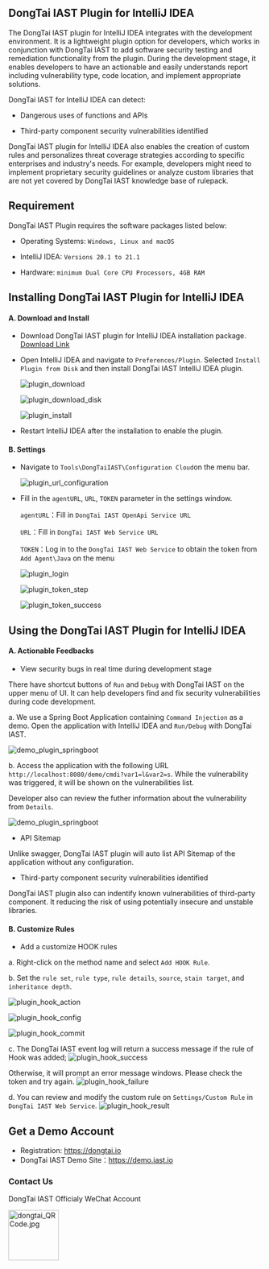 ##  DongTai IAST Plugin for IntelliJ IDEA

The DongTai IAST plugin for IntelliJ IDEA integrates with the development environment. It is a lightweight plugin option for developers, which works in conjunction with DongTai IAST to add software security testing and remediation functionality from the plugin. During the development stage, it enables developers to have an actionable and easily understands report including vulnerability type, code location, and implement appropriate solutions. 

DongTai IAST for IntelliJ IDEA can detect:

- Dangerous uses of functions and APIs

- Third-party component security vulnerabilities identified

DongTai IAST plugin for IntelliJ IDEA also enables the creation of custom rules and personalizes threat coverage strategies according to specific enterprises and industry's needs. For example, developers might need to implement proprietary security guidelines or analyze custom libraries that are not yet covered by DongTai IAST knowledge base of rulepack.

## Requirement

DongTai IAST Plugin requires the software packages listed below:

- Operating Systems: `Windows, Linux and macOS`

- IntelliJ IDEA: `Versions 20.1 to 21.1`

- Hardware: `minimum Dual Core CPU Processors, 4GB RAM`

## Installing DongTai IAST Plugin for IntelliJ IDEA

#### A. Download and Install

- Download DongTai IAST plugin for IntelliJ IDEA installation package. [Download Link](https://github.com/HXSecurity/DongTai-Plugin-IDEA/releases/download/v1.0/DongTai-Plugin-IDEA.zip)

- Open IntelliJ IDEA and navigate to `Preferences/Plugin`. Selected `Install Plugin from Disk` and then install DongTai IAST IntelliJ IDEA plugin.
  
  ![plugin_download](https://hxsecurity.github.io/DongTai-Doc/doc/assets/features/plugin_download.png)

  ![plugin_download_disk](https://hxsecurity.github.io/DongTai-Doc/doc/assets/features/plugin_download_disk.png)
  
  ![plugin_install](https://hxsecurity.github.io/DongTai-Doc/doc/assets/features/plugin_installs.png)

- Restart IntelliJ IDEA after the installation to enable the plugin.

#### B. Settings

- Navigate to `Tools\DongTaiIAST\Configuration Cloud`on the menu bar.

  ![plugin_url_configuration](https://hxsecurity.github.io/DongTai-Doc/doc/assets/features/plugin_url_configs.png)

- Fill in the `agentURL`, `URL`, `TOKEN` parameter in the settings window.
  
  `agentURL`：Fill in `DongTai IAST OpenApi Service URL`

  `URL`：Fill in `DongTai IAST Web Service URL`
  
  `TOKEN`：Log in to the `DongTai IAST Web Service` to obtain the token from `Add Agent\Java` on the menu
  
  ![plugin_login](https://hxsecurity.github.io/DongTai-Doc/doc/assets/en_us/Deploy_login_page.png)
  
  ![plugin_token_step](https://hxsecurity.github.io/DongTai-Doc/doc/assets/en_us/Deploy_add-agent.png)
  
  ![plugin_token_success](https://hxsecurity.github.io/DongTai-Doc/doc/assets/en_us/Deploy_java-token.png)


## Using the DongTai IAST Plugin for IntelliJ IDEA

#### A. Actionable Feedbacks 

- View security bugs in real time during development stage

There have shortcut buttons of `Run` and `Debug` with DongTai IAST on the upper menu of UI. It can help developers find and fix security vulnerabilities during code development.

a. We use a Spring Boot Application containing `Command Injection` as a demo. Open the application with IntelliJ IDEA and `Run/Debug` with DongTai IAST.

  ![demo_plugin_springboot](https://hxsecurity.github.io/DongTai-Doc/doc/assets/en_us/Demo_plugin-springboot.png)

b. Access the application with the following URL `http://localhost:8080/demo/cmdi?var1=l&var2=s`. While the vulnerability was triggered, it will be shown on the vulnerabilities list.

Developer also can review the futher information about the vulnerability from `Details`.

  ![demo_plugin_springboot](https://hxsecurity.github.io/DongTai-Doc/doc/assets/en_us/Demo_plugin-vul-list.png)


- API Sitemap

Unlike swagger, DongTai IAST plugin will auto list API Sitemap of the application without any configuration.

- Third-party component security vulnerabilities identified

DongTai IAST plugin also can indentify known vulnerabilities of third-party component. It reducing the risk of using potentially insecure and unstable libraries.

#### B. Customize Rules

- Add a customize HOOK rules

a. Right-click on the method name and select `Add HOOK Rule`.

b. Set the `rule set`, `rule type`, `rule details`, `source`, `stain target`, and `inheritance depth`.
    
  ![plugin_hook_action](https://hxsecurity.github.io/DongTai-Doc/doc/assets/features/plugin_hook_action.png)
    
  ![plugin_hook_config](https://hxsecurity.github.io/DongTai-Doc/doc/assets/features/plugin_hook_config.png)
    
  ![plugin_hook_commit](https://hxsecurity.github.io/DongTai-Doc/doc/assets/features/plugin_hook_commit.png)

c. The DongTai IAST event log will return a success message if the rule of Hook was added; 
  ![plugin_hook_success](https://hxsecurity.github.io/DongTai-Doc/doc/assets/features/plugin_hook_success.png)

Otherwise, it will prompt an error message windows. Please check the token and try again.
  ![plugin_hook_failure](https://hxsecurity.github.io/DongTai-Doc/doc/assets/features/plugin_hook_failure.png)

d. You can review and modify the custom rule on `Settings/Custom Rule` in `DongTai IAST Web Service`.
  ![plugin_hook_result](https://hxsecurity.github.io/DongTai-Doc/doc/assets/features/plugin_hook_result.png)


## Get a Demo Account

- Registration: https://dongtai.io
- DongTai IAST Demo Site：https://demo.iast.io

### Contact Us

DongTai IAST Officialy WeChat Account
<div style="text-align:left">
<img width="100" height="100" alt="dongtai_QRCode.jpg" data-origin="https://hxsecurity.github.io/DongTai-Doc/doc/assets/aboutus/dongtai_wx.jpg" src="https://hxsecurity.github.io/DongTai-Doc/doc/assets/aboutus/dongtai_wx.jpg">
</div>









  
